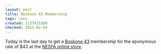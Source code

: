 ```yaml
---
layout: post
title: Boskone 43 Membership
tags: cons
created: 1137425300
checked: 2015-02-04
---
```

Today is the last day to get a [Boskone 43](http://www.nesfa.org/boskone/) membership for the eponymous rate of $43 at the [NESFA online store](http://www.store.nesfa.org/).
